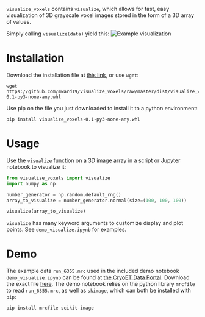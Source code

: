 `visualize_voxels` contains `visualize`, which allows for fast, easy visualization of 3D grayscale voxel images stored in the form of a 3D array of values.

Simply calling `visualize(data)` yield this:
![Example visualization](default_visualization.gif)

# Installation
Download the installation file at [this link](https://github.com/mward19/visualize_voxels/raw/master/dist/visualize_voxels-0.1-py3-none-any.whl), or use `wget`:

```shell
wget https://github.com/mward19/visualize_voxels/raw/master/dist/visualize_voxels-0.1-py3-none-any.whl
```

Use pip on the file you just downloaded to install it to a python environment:

```shell
pip install visualize_voxels-0.1-py3-none-any.whl
```

# Usage
Use the `visualize` function on a 3D image array in a script or Jupyter notebook to visualize it:

```python
from visualize_voxels import visualize
import numpy as np

number_generator = np.random.default_rng()
array_to_visualize = number_generator.normal(size=(100, 100, 100))

visualize(array_to_visualize)
```

`visualize` has many keyword arguments to customize display and plot points. See `demo_visualize.ipynb` for examples.

# Demo
The example data `run_6355.mrc` used in the included demo notebook `demo_visualize.ipynb` can be found at [the CryoET Data Portal](https://cryoetdataportal.czscience.com/runs/6355).
Download the exact file [here](https://cryoetdataportal.czscience.com/runs/6355?download-step=download&download-config=tomogram&tomogram-sampling=10.4&tomogram-processing=raw&file-format=mrc&download-tab=download). The demo notebook relies on the python library `mrcfile` to read `run_6355.mrc`, as well as `skimage`, which can both be installed with `pip`: 

```shell
pip install mrcfile scikit-image
```
